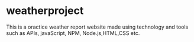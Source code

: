 # weatherproject
This is a oractice weather report website made using technology and tools such as APIs, javaScript, NPM, Node.js,HTML,CSS etc.
